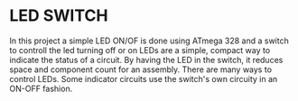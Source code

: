 # LED SWITCH 
In this project a simple LED ON/OF is done using ATmega 328 and a switch to controll the led turning off or on
LEDs are a simple, compact way to indicate the status of a circuit. By having the LED in the switch, it reduces space and component count for an assembly. There are many ways to control LEDs. Some indicator circuits use the switch's own circuity in an ON-OFF fashion.
